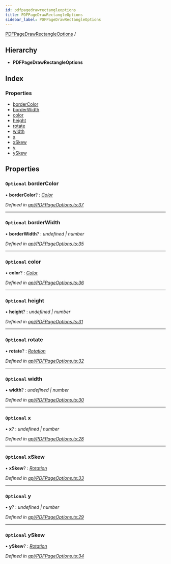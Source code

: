```yaml
---
id: pdfpagedrawrectangleoptions
title: PDFPageDrawRectangleOptions
sidebar_label: PDFPageDrawRectangleOptions
---
```


[PDFPageDrawRectangleOptions](pdfpagedrawrectangleoptions.md) /

## Hierarchy

* **PDFPageDrawRectangleOptions**

## Index

### Properties

* [borderColor](pdfpagedrawrectangleoptions.md#optional-bordercolor)
* [borderWidth](pdfpagedrawrectangleoptions.md#optional-borderwidth)
* [color](pdfpagedrawrectangleoptions.md#optional-color)
* [height](pdfpagedrawrectangleoptions.md#optional-height)
* [rotate](pdfpagedrawrectangleoptions.md#optional-rotate)
* [width](pdfpagedrawrectangleoptions.md#optional-width)
* [x](pdfpagedrawrectangleoptions.md#optional-x)
* [xSkew](pdfpagedrawrectangleoptions.md#optional-xskew)
* [y](pdfpagedrawrectangleoptions.md#optional-y)
* [ySkew](pdfpagedrawrectangleoptions.md#optional-yskew)

## Properties

### `Optional` borderColor

• **borderColor**? : *[Color](../index.md#color)*

*Defined in [api/PDFPageOptions.ts:37](https://github.com/Hopding/pdf-lib-docs/blob/36487a6/pdf-lib/src/api/PDFPageOptions.ts#L37)*

___

### `Optional` borderWidth

• **borderWidth**? : *undefined | number*

*Defined in [api/PDFPageOptions.ts:35](https://github.com/Hopding/pdf-lib-docs/blob/36487a6/pdf-lib/src/api/PDFPageOptions.ts#L35)*

___

### `Optional` color

• **color**? : *[Color](../index.md#color)*

*Defined in [api/PDFPageOptions.ts:36](https://github.com/Hopding/pdf-lib-docs/blob/36487a6/pdf-lib/src/api/PDFPageOptions.ts#L36)*

___

### `Optional` height

• **height**? : *undefined | number*

*Defined in [api/PDFPageOptions.ts:31](https://github.com/Hopding/pdf-lib-docs/blob/36487a6/pdf-lib/src/api/PDFPageOptions.ts#L31)*

___

### `Optional` rotate

• **rotate**? : *[Rotation](../index.md#rotation)*

*Defined in [api/PDFPageOptions.ts:32](https://github.com/Hopding/pdf-lib-docs/blob/36487a6/pdf-lib/src/api/PDFPageOptions.ts#L32)*

___

### `Optional` width

• **width**? : *undefined | number*

*Defined in [api/PDFPageOptions.ts:30](https://github.com/Hopding/pdf-lib-docs/blob/36487a6/pdf-lib/src/api/PDFPageOptions.ts#L30)*

___

### `Optional` x

• **x**? : *undefined | number*

*Defined in [api/PDFPageOptions.ts:28](https://github.com/Hopding/pdf-lib-docs/blob/36487a6/pdf-lib/src/api/PDFPageOptions.ts#L28)*

___

### `Optional` xSkew

• **xSkew**? : *[Rotation](../index.md#rotation)*

*Defined in [api/PDFPageOptions.ts:33](https://github.com/Hopding/pdf-lib-docs/blob/36487a6/pdf-lib/src/api/PDFPageOptions.ts#L33)*

___

### `Optional` y

• **y**? : *undefined | number*

*Defined in [api/PDFPageOptions.ts:29](https://github.com/Hopding/pdf-lib-docs/blob/36487a6/pdf-lib/src/api/PDFPageOptions.ts#L29)*

___

### `Optional` ySkew

• **ySkew**? : *[Rotation](../index.md#rotation)*

*Defined in [api/PDFPageOptions.ts:34](https://github.com/Hopding/pdf-lib-docs/blob/36487a6/pdf-lib/src/api/PDFPageOptions.ts#L34)*
